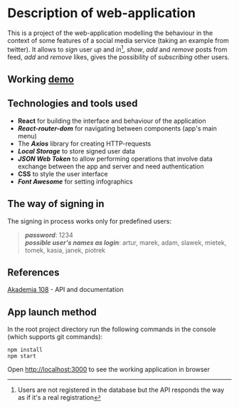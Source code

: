 # Description of web-application 
This is a project of the web-application modelling the behaviour in the context of some features of a social media service (taking an example from twitter). It allows to _sign_ user _up_ and _in_[^1], _show_, _add_ and _remove_ posts from feed, _add_ and _remove_ likes, gives the possibility of _subscribing_ other users.

## Working [demo](https://den0702.github.io/social-app/)
## Technologies and tools used
- **React** for building the interface and behaviour of the application
- **_React-router-dom_** for navigating between components (app's main menu)
- The **_Axios_** library for creating HTTP-requests
- **_Local Storage_** to store signed user data
- **_JSON Web Token_** to allow performing operations that involve data exchange between the app and server and need authentication
- **CSS** to style the user interface
- **_Font Awesome_** for setting infographics

## The way of signing in
The signing in process works only for predefined users:
> **_password_**: 1234   
**_possible user's names as login_**: artur, marek, adam, slawek, mietek, tomek, kasia, janek, piotrek

## References
[Akademia 108](https://akademia108.pl/) - API and documentation

## App launch method
In the root project directory run the following commands in the console (which supports git commands):
``` 
npm install
npm start
```
Open [http://localhost:3000](http://localhost:3000) to see the working application in browser

[^1]: Users are not registered in the database but the API responds the way as if it's a real registration

